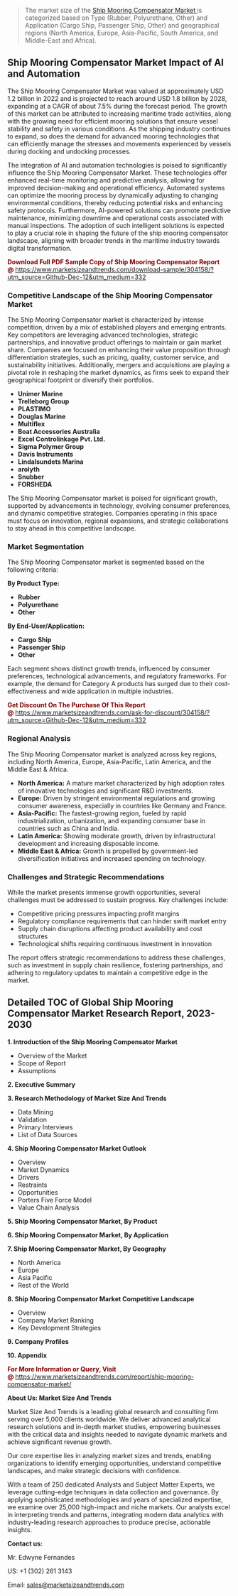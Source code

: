 <blockquote><p>The market size of the <a href="https://www.marketsizeandtrends.com/download-sample/304158/?utm_source=Github-Dec-12&amp;utm_medium=332" target="_blank">Ship Mooring Compensator Market </a>is categorized based on Type (Rubber, Polyurethane, Other) and Application (Cargo Ship, Passenger Ship, Other) and geographical regions (North America, Europe, Asia-Pacific, South America, and Middle-East and Africa).</p></blockquote><p><h2>Ship Mooring Compensator Market Impact of AI and Automation</h2><p>The Ship Mooring Compensator Market was valued at approximately USD 1.2 billion in 2022 and is projected to reach around USD 1.8 billion by 2028, expanding at a CAGR of about 7.5% during the forecast period. The growth of this market can be attributed to increasing maritime trade activities, along with the growing need for efficient mooring solutions that ensure vessel stability and safety in various conditions. As the shipping industry continues to expand, so does the demand for advanced mooring technologies that can efficiently manage the stresses and movements experienced by vessels during docking and undocking processes.</p><p>The integration of AI and automation technologies is poised to significantly influence the Ship Mooring Compensator Market. These technologies offer enhanced real-time monitoring and predictive analysis, allowing for improved decision-making and operational efficiency. Automated systems can optimize the mooring process by dynamically adjusting to changing environmental conditions, thereby reducing potential risks and enhancing safety protocols. Furthermore, AI-powered solutions can promote predictive maintenance, minimizing downtime and operational costs associated with manual inspections. The adoption of such intelligent solutions is expected to play a crucial role in shaping the future of the ship mooring compensator landscape, aligning with broader trends in the maritime industry towards digital transformation.</p></p><p><strong><span style="color: #800000;">Download Full PDF Sample Copy of Ship Mooring Compensator Report @</span>&nbsp;</strong><a href="https://www.marketsizeandtrends.com/download-sample/304158/?utm_source=Github-Dec-12&amp;utm_medium=332">https://www.marketsizeandtrends.com/download-sample/304158/?utm_source=Github-Dec-12&amp;utm_medium=332</a></p><h3>Competitive Landscape of the Ship Mooring Compensator Market</h3><p>The Ship Mooring Compensator market is characterized by intense competition, driven by a mix of established players and emerging entrants. Key competitors are leveraging advanced technologies, strategic partnerships, and innovative product offerings to maintain or gain market share. Companies are focused on enhancing their value proposition through differentiation strategies, such as pricing, quality, customer service, and sustainability initiatives. Additionally, mergers and acquisitions are playing a pivotal role in reshaping the market dynamics, as firms seek to expand their geographical footprint or diversify their portfolios.</p><p><strong><p><ul><li>Unimer Marine </li><li> Trelleborg Group </li><li> PLASTIMO </li><li> Douglas Marine </li><li> Multiflex </li><li> Boat Accessories Australia </li><li> Excel Controlinkage Pvt. Ltd. </li><li> Sigma Polymer Group </li><li> Davis Instruments </li><li> Lindalsundets Marina </li><li> arolyth </li><li> Snubber </li><li> FORSHEDA</p></li></ul></p></strong></p><p>The Ship Mooring Compensator market is poised for significant growth, supported by advancements in technology, evolving consumer preferences, and dynamic competitive strategies. Companies operating in this space must focus on innovation, regional expansions, and strategic collaborations to stay ahead in this competitive landscape.</p><h3>Market Segmentation</h3><p>The Ship Mooring Compensator market is segmented based on the following criteria:</p><p><strong>By Product Type:</strong></p><p><strong><p><ul><li>Rubber </li><li> Polyurethane </li><li> Other</p></li></ul></p></strong></p><p><strong>By End-User/Application:</strong></p><p><strong><p><ul><li>Cargo Ship </li><li> Passenger Ship </li><li> Other</p></li></ul></p></strong></p><p>Each segment shows distinct growth trends, influenced by consumer preferences, technological advancements, and regulatory frameworks. For example, the demand for Category A products has surged due to their cost-effectiveness and wide application in multiple industries.</p><p><strong><span style="color: #800000;">Get Discount On The Purchase Of This Report @&nbsp;</span></strong><a href="https://www.marketsizeandtrends.com/ask-for-discount/304158/?utm_source=Github-Dec-12&amp;utm_medium=332">https://www.marketsizeandtrends.com/ask-for-discount/304158/?utm_source=Github-Dec-12&amp;utm_medium=332</a></p><h3>Regional Analysis</h3><p>The Ship Mooring Compensator market is analyzed across key regions, including North America, Europe, Asia-Pacific, Latin America, and the Middle East &amp; Africa.</p><ul><li><strong>North America:</strong> A mature market characterized by high adoption rates of innovative technologies and significant R&amp;D investments.</li><li><strong>Europe:</strong> Driven by stringent environmental regulations and growing consumer awareness, especially in countries like Germany and France.</li><li><strong>Asia-Pacific:</strong> The fastest-growing region, fueled by rapid industrialization, urbanization, and expanding consumer base in countries such as China and India.</li><li><strong>Latin America:</strong> Showing moderate growth, driven by infrastructural development and increasing disposable income.</li><li><strong>Middle East &amp; Africa:</strong> Growth is propelled by government-led diversification initiatives and increased spending on technology.</li></ul><h3>Challenges and Strategic Recommendations</h3><p>While the market presents immense growth opportunities, several challenges must be addressed to sustain progress. Key challenges include:</p><ul><li>Competitive pricing pressures impacting profit margins</li><li>Regulatory compliance requirements that can hinder swift market entry</li><li>Supply chain disruptions affecting product availability and cost structures</li><li>Technological shifts requiring continuous investment in innovation</li></ul><p>The report offers strategic recommendations to address these challenges, such as investment in supply chain resilience, fostering partnerships, and adhering to regulatory updates to maintain a competitive edge in the market.</p><h2>Detailed TOC of Global Ship Mooring Compensator Market Research Report, 2023-2030</h2><p><strong>1. Introduction of the Ship Mooring Compensator Market</strong></p><ul><li>Overview of the Market</li><li>Scope of Report</li><li>Assumptions&nbsp;</li></ul><p><strong>2. Executive Summary</strong></p><p><strong>3. Research Methodology of <strong>Market Size And Trends</strong></strong></p><ul><li>Data Mining</li><li>Validation</li><li>Primary Interviews</li><li>List of Data Sources&nbsp;</li></ul><p><strong>4. Ship Mooring Compensator Market Outlook</strong></p><ul><li>Overview</li><li>Market Dynamics</li><li>Drivers</li><li>Restraints</li><li>Opportunities</li><li>Porters Five Force Model</li><li>Value Chain Analysis&nbsp;</li></ul><p><strong>5. Ship Mooring Compensator Market, By Product</strong></p><p><strong>6. Ship Mooring Compensator Market, By Application</strong></p><p><strong>7. Ship Mooring Compensator Market, By Geography</strong></p><ul><li>North America</li><li>Europe</li><li>Asia Pacific</li><li>Rest of the World&nbsp;</li></ul><p><strong>8. Ship Mooring Compensator Market Competitive Landscape</strong></p><ul><li>Overview</li><li>Company Market Ranking</li><li>Key Development Strategies&nbsp;</li></ul><p><strong>9. Company Profiles</strong></p><p><strong>10. Appendix</strong></p><p><strong><span style="color: #800000;">For More Information or Query, Visit @&nbsp;</span></strong><a href="https://www.marketsizeandtrends.com/report/ship-mooring-compensator-market/">https://www.marketsizeandtrends.com/report/ship-mooring-compensator-market/</a></p><p></p><p><strong>About Us:&nbsp;Market Size And Trends</strong></p><p>Market Size And Trends&nbsp;is a leading global research and consulting firm serving over 5,000 clients worldwide. We deliver advanced analytical research solutions and in-depth market studies, empowering businesses with the critical data and insights needed to navigate dynamic markets and achieve significant revenue growth.</p><p>Our core expertise lies in analyzing market sizes and trends, enabling organizations to identify emerging opportunities, understand competitive landscapes, and make strategic decisions with confidence.</p><p>With a team of 250 dedicated Analysts and Subject Matter Experts, we leverage cutting-edge techniques in data collection and governance. By applying sophisticated methodologies and years of specialized expertise, we examine over 25,000 high-impact and niche markets. Our analysts excel in interpreting trends and patterns, integrating modern data analytics with industry-leading research approaches to produce precise, actionable insights.</p><p><strong>Contact us:</strong></p><p>Mr. Edwyne Fernandes</p><p>US: +1 (302) 261 3143</p><p>Email: <a href="mailto:sales@marketsizeandtrends.com">sales@marketsizeandtrends.com</a>&nbsp;</p>
